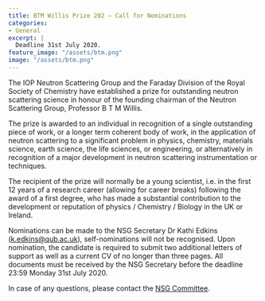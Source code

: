 ```yaml
---
title: BTM Willis Prize 202 – Call for Nominations
categories:
- General
excerpt: |
  Deadline 31st July 2020.
feature_image: "/assets/btm.png"
image: "/assets/btm.png"
---
```


The IOP Neutron Scattering Group and the Faraday Division of the Royal Society of Chemistry have established a prize for outstanding neutron scattering science in honour of the founding chairman of the Neutron Scattering Group, Professor B T M Willis.

The prize is awarded to an individual in recognition of a single outstanding piece of work, or a longer term coherent body of work, in the application of neutron scattering to a significant problem in physics, chemistry, materials science, earth science, the life sciences, or engineering, or alternatively in recognition of a major development in neutron scattering instrumentation or techniques.

The recipient of the prize will normally be a young scientist, i.e. in the first 12 years of a research career (allowing for career breaks) following the award of a first degree, who has made a substantial contribution to the development or reputation of physics / Chemistry / Biology in the UK or Ireland.

Nominations can be made to the NSG Secretary Dr Kathi Edkins ([k.edkins@qub.ac.uk](mailto:k.edkins@qub.ac.uk)), self-nominations will not be recognised. Upon nomination, the candidate is required to submit two additional letters of support as well as a current CV of no longer than three pages. All documents must be received by the NSG Secretary before the deadline 23:59 Monday 31st July 2020.

In case of any questions, please contact the [NSG Committee](committee@ukneutron.org).
